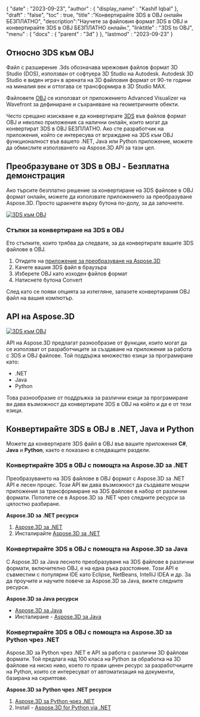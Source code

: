 {
  "date" : "2023-09-23",
  "author" : {
    "display_name" : "Kashif Iqbal"
},
  "draft" : "false",
  "toc" : true,
  "title" :"Конвертирайте 3DS в OBJ онлайн БЕЗПЛАТНО",
  "description":"Научете за файловия формат 3DS в OBJ и конвертирайте 3DS в OBJ БЕЗПЛАТНО онлайн.",
  "linktitle" : "3DS to OBJ",
  "menu" : {
    "docs" : {
      "parent" : "3d"
}
},
  "lastmod" : "2023-09-23"
}

## Относно 3DS към OBJ

Файл с разширение .3ds обозначава мрежовия файлов формат 3D Studio (DOS), използван от софтуера 3D Studio на Autodesk. Autodesk 3D Studio е виден играч в арената на 3D файловия формат от 90-те години на миналия век и оттогава се трансформира в 3D Studio MAX.

Файловете [OBJ](/bg/3d/obj/) се използват от приложението Advanced Visualizer на Wavefront за дефиниране и съхраняване на геометричните обекти.

Често срещано изискване е да конвертирате [3DS](/bg/3d/3ds/) във файлов формат OBJ и няколко приложения са налични онлайн, които могат да конвертират 3DS в OBJ БЕЗПЛАТНО. Ако сте разработчик на приложения, който се интересува от вграждане на 3DS към OBJ функционалност във вашето .NET, Java или Python приложение, можете да обмислите използването на Aspose.3D API за тази цел.

## Преобразуване от 3DS в OBJ - Безплатна демонстрация

Ако търсите безплатно решение за конвертиране на 3DS файлове в OBJ формат онлайн, можете да използвате приложението за преобразуване Aspose.3D. Просто щракнете върху бутона по-долу, за да започнете.

[![3DS към OBJ](../3ds-to-obj.png)](https://products.aspose.app/3d/conversion/3ds-to-obj)

### Стъпки за конвертиране на 3DS в OBJ

Ето стъпките, които трябва да следвате, за да конвертирате вашите 3DS файлове в OBJ.

1. Отидете на [приложение за преобразуване на Aspose.3D](https://products.aspose.app/3d/conversion/3DS-to-obj)
1. Качете вашия 3DS файл в браузъра
1. Изберете OBJ като изходен файлов формат
1. Натиснете бутона Convert

След като се появи опцията за изтегляне, запазете конвертирания OBJ файл на вашия компютър.

## API на Aspose.3D

[![3DS към OBJ](../try-aspose-3d.png)](https://products.aspose.com/3d/)

API на Aspose.3D предлагат разнообразие от функции, които могат да се използват от разработчиците за създаване на приложения за работа с 3DS и OBJ файлове. Той поддържа множество езици за програмиране като:

* .NET
* Java
* Python

Това разнообразие от поддръжка за различни езици за програмиране ви дава възможност да конвертирате 3DS в OBJ на който и да е от тези езици.

## Конвертирайте 3DS в OBJ в .NET, Java и Python

Можете да конвертирате 3DS файл в OBJ във вашите приложения **C#**, **Java** и **Python**, както е показано в следващите раздели.

### Конвертирайте 3DS в OBJ с помощта на Aspose.3D за .NET

Преобразуването на 3DS файлове в OBJ формат с Aspose.3D за .NET API е лесен процес. Този API ви дава възможност да създавате мощни приложения за трансформиране на 3DS файлове в набор от различни формати. Потопете се в Aspose.3D за .NET чрез следните ресурси за цялостно разбиране.

**Aspose.3D за .NET ресурси**

1. [Aspose.3D за .NET](https://products.aspose.com/3d/net/)
1. Инсталирайте [Aspose.3D за .NET](https://docs.aspose.com/3d/net/installation/)

### Конвертирайте 3DS в OBJ с помощта на Aspose.3D за Java

С Aspose.3D за Java лесното преобразуване на 3DS файлове в различни формати, включително OBJ, е на една ръка разстояние. Този API е съвместим с популярни IDE като Eclipse, NetBeans, IntelliJ IDEA и др. За да проучите и научите повече за Aspose.3D за Java, вижте следните ресурси.

**Aspose.3D за Java ресурси**

* [Aspose.3D за Java](https://products.aspose.com/3d/java/)
* Инсталиране - [Aspose.3D за Java](https://docs.aspose.com/3d/java/installation/)

### Конвертирайте 3DS в OBJ с помощта на Aspose.3D за Python чрез .NET

Aspose.3D за Python чрез .NET е API за работа с различни 3D файлови формати. Той предлага над 100 класа на Python за обработка на 3D файлове на ниско ниво, което го прави ценен ресурс за разработчиците на Python, които се интересуват от автоматизация на документи, базирана на скриптове.

**Aspose.3D за Python чрез .NET ресурси**

1. [Aspose.3D за Python чрез .NET](https://products.aspose.com/3d/python-net/)
1. Install - [Aspose.3D for Python via .NET](https://releases.aspose.com/3d/python-net/)
